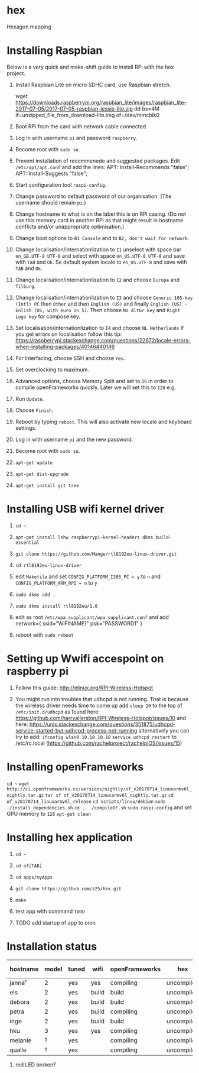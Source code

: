 # hex
Hexagon mapping


# Installing Raspbian

Below is a very quick and make-shift guide to install RPi with the hex project.

1. Install Raspbian Lite on micro SDHC card, use Raspbian stretch.

    wget https://downloads.raspberrypi.org/raspbian_lite/images/raspbian_lite-2017-07-05/2017-07-05-raspbian-jessie-lite.zip
    dd bs=4M if=unzipped_file_from_download-lite.img of=/dev/mmcblk0

1. Boot RPi from the card with network cable connected.

1. Log in with username `pi` and password `raspberry`.

1. Become root with `sudo su`.

1. Prevent installation of recommenede and suggested packages. Edit `/etc/apt/apt.conf` and add the lines:
    APT::Install-Recommends "false";
    APT::Install-Suggests "false";

1. Start configuration tool `raspi-config`.

1. Change password to default password of our organisation. (The username should remain `pi`.)

1. Change hostname to what is on the label this is on RPi casing. (Do not use this memory card in another RPi as that might result in hostname conflicts and/or unappropriate optimisation.)

1. Change boot options to `B1 Console` and to `B2, don't wait for network`.

1. Change localisation/internationlization to `I1` unselect with space bar `en_GB.UTF-8 UTF-8` and select with space `en_US.UTF-8 UTF-8` and save with `TAB` and `Ok`. Se default system locale to `en_US.UTF-8` and save with `TAB` and `Ok`.

1. Change localisation/internationlization to `I2` and choose `Europe` and `Tilburg`.

1. Change localisation/internationlization to `I3` and choose `Generic 105-key (Intl) PC` then `Other` and then `English (US)` and finally `English (US) - Enlish (US, with euro on 5)`. Then choose `No AltGr key` and `Right Logo key` for compose key.

1. Set localisation/internationlization to `I4` and choose `NL Netherlands` If you get errors on localisation follow this tip: https://raspberrypi.stackexchange.com/questions/22672/locale-errors-when-installing-packages/40146#40146


1. For Interfacing, choose SSH and choose `Yes`.

1. Set overclocking to maximum.

1. Advanced options, choose Memory Split and set to `16` in order to compile openFrameworks quickly. Later we will set this to `128` e.g.

1. Run `Update`.

1. Choose `Finish`.

1. Reboot by typing `reboot`. This will also activate new locale and keyboard settings.

1. Log in with username `pi` and the new password.

1. Become root with `sudo su`.

1. `apt-get update`

1. `apt-get dist-upgrade`

1. `apt-get install git tree`


# Installing USB wifi kernel driver

1. `cd ~`

1. `apt-get install lshw raspberrypi-kernel-headers dkms build-essential`

1. `git clone https://github.com/Mange/rtl8192eu-linux-driver.git`

1. `cd rtl8192eu-linux-driver`

1. edit `Makefile` and set `CONFIG_PLATFORM_I386_PC = y` to `n` and `CONFIG_PLATFORM_ARM_RPI = n` to `y`

1. `sudo dkms add .`

1. `sudo dkms install rtl8192eu/1.0`

1. edit as root `/etc/wpa_supplicant/wpa_supplicant.conf` and add
    network={
        ssid="WIFINAME1"
        psk="PASSWORD1"
    }

1. reboot with `sudo reboot`


# Setting up Wwifi accespoint on raspberry pi

1. Follow this guide: http://elinux.org/RPI-Wireless-Hotspot

1. You might run into troubles that udhcpd is not running. That is because the wireless driver needs time to come up add `sleep 20` to the top of `/etc/init.d/udhcpd` as found here: https://github.com/harryallerston/RPI-Wireless-Hotspot/issues/10 and here: https://unix.stackexchange.com/questions/351875/udhcpd-service-started-but-udhcpd-process-not-running alternatively you can try to add: `ifconfig wlan0 10.10.10.10`
`service udhcpd restart`
to /etc/rc.local (https://github.com/rachelproject/rachelpiOS/issues/15)

# Installing openFrameworks

`cd ~`
`wget http://ci.openframeworks.cc/versions/nightly/of_v20170714_linuxarmv6l_nightly.tar.gz`
`tar xf of_v20170714_linuxarmv6l_nightly.tar.gz`
`cd of_v20170714_linuxarmv6l_release`
`cd scripts/linux/debian`
`sudo ./install_dependencies.sh`
`cd ..`
`./compileOF.sh`
`sudo raspi-config` and set GPU memory to `128`
`apt-get clean`


# Installing hex application

1. `cd ~`

1. `cd of[TAB]`

1. `cd apps/myApps`

1. `git clone https://github.com/z25/hex.git`

1. `make`

1. test app with command `TODO`

1. TODO add startup of app to cron


# Installation status

hostname|model|tuned|wifi |openFrameworks|hex       |screen  |rpi-update
--------|-----|-----|-----|--------------|----------|--------|----------
janna¹  |2    |yes  |yes  |compiling     |uncompiled|blanking|
els     |2    |yes  |build|build         |uncompiled|blanking|
debora  |2    |yes  |build|build         |uncompiled|blanking|
petra   |2    |yes  |build|compiling     |uncompiled|blanking|
inge    |2    |yes  |build|build         |uncompiled|blanking|
hku     |3    |yes  |yes  |compiling     |uncompiled|blanking|
melanie |?    |yes  |     |compiling     |uncompiled|blanking|
qualle  |?    |yes  |     |compiling     |uncompiled|blanking|

1) red LED broken?
